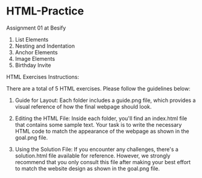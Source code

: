 # HTML-Practice
Assignment 01 at Besify



1. List Elements
2. Nesting and Indentation
3. Anchor Elements
4. Image Elements
5. Birthday Invite



HTML Exercises Instructions:

There are a total of 5 HTML exercises. Please follow the guidelines below:

1. Guide for Layout:
Each folder includes a guide.png file, which provides a visual reference of how the final webpage should look.

2. Editing the HTML File:
Inside each folder, you'll find an index.html file that contains some sample text. Your task is to write the necessary HTML code to match the appearance of the webpage as shown in the goal.png file.

3. Using the Solution File:
If you encounter any challenges, there's a solution.html file available for reference. However, we strongly recommend that you only consult this file after making your best effort to match the website design as shown in the goal.png file.


